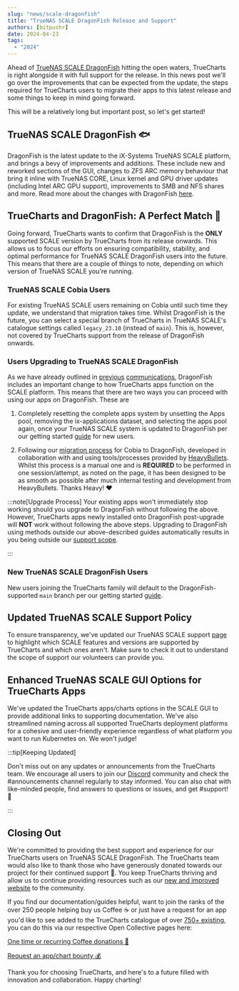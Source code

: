 ```yaml
---
slug: "news/scale-dragonfish"
title: "TrueNAS SCALE DragonFish Release and Support"
authors: [bitpushr]
date: 2024-04-23
tags:
  - "2024"
---
```


Ahead of [TrueNAS SCALE DragonFish](https://www.truenas.com/docs/scale/24.04/) hitting the open waters, TrueCharts is right alongside it with full support for the release. In this news post we'll go over the improvements that can be expected from the update, the steps required for TrueCharts users to migrate their apps to this latest release and some things to keep in mind going forward.

This will be a relatively long but important post, so let's get started!

## TrueNAS SCALE DragonFish 🐟

DragonFish is the latest update to the iX-Systems TrueNAS SCALE platform, and brings a bevy of improvements and additions. These include new and reworked sections of the GUI, changes to ZFS ARC memory behaviour that bring it inline with TrueNAS CORE, Linux kernel and GPU driver updates (including Intel ARC GPU support), improvements to SMB and NFS shares and more. Read more about the changes with DragonFish [here](https://www.truenas.com/docs/scale/24.04/).

## TrueCharts and DragonFish: A Perfect Match 💞

Going forward, TrueCharts wants to confirm that DragonFish is the **ONLY** supported SCALE version by TrueCharts from its release onwards. This allows us to focus our efforts on ensuring compatibility, stability, and optimal performance for TrueNAS SCALE DragonFish users into the future. This means that there are a couple of things to note, depending on which version of TrueNAS SCALE you're running.

### TrueNAS SCALE Cobia Users

For existing TrueNAS SCALE users remaining on Cobia until such time they update, we understand that migration takes time. Whilst DragonFish is the future, you can select a special branch of TrueCharts in TrueNAS SCALE's catalogue settings called `legacy_23.10` (instead of `main`). This is, however, not covered by TrueCharts support from the release of DragonFish onwards.

### Users Upgrading to TrueNAS SCALE DragonFish

As we have already outlined in [previous](/scale/migrations/cobia-dragonfish) [communications](/scale/guides/getting-started#openebs-setup), DragonFish includes an important change to how TrueCharts apps function on the SCALE platform. This means that there are two ways you can proceed with using our apps on DragonFish. These are

1. Completely resetting the complete apps system by unsetting the Apps pool, removing the ix-applications dataset, and selecting the apps pool again, once your TrueNAS SCALE system is updated to DragonFish per our getting started [guide](/scale/guides/getting-started) for new users.

2. Following our [migration process](/scale/migrations/cobia-dragonfish) for Cobia to DragonFish, developed in collaboration with and using tools/processes provided by [HeavyBullets](https://github.com/Heavybullets8/). Whilst this process is a manual one and is **REQUIRED** to be performed in one session/attempt, as noted on the page, it has been designed to be as smooth as possible after much internal testing and development from HeavyBullets. Thanks Heavy! ❤️

:::note[Upgrade Process]
Your existing apps won't immediately stop working should you upgrade to DragonFish without following the above. However, TrueCharts apps newly installed onto DragonFish post-upgrade will **NOT** work without following the above steps. Upgrading to DragonFish using methods outside our above-described guides automatically results in you being outside our [support scope](/scale/support).

:::

### New TrueNAS SCALE DragonFish Users

New users joining the TrueCharts family will default to the DragonFish-supported `main` branch per our getting started [guide](/scale/guides/getting-started).

## Updated TrueNAS SCALE Support Policy

To ensure transparency, we've updated our TrueNAS SCALE support [page](/scale/support) to highlight which SCALE features and versions are supported by TrueCharts and which ones aren't. Make sure to check it out to understand the scope of support our volunteers can provide you.

## Enhanced TrueNAS SCALE GUI Options for TrueCharts Apps

We've updated the TrueCharts apps/charts options in the SCALE GUI to provide additional links to supporting documentation. We've also streamlined naming across all supported TrueCharts deployment platforms for a cohesive and user-friendly experience regardless of what platform you want to run Kubernetes on. We won't judge!

:::tip[Keeping Updated]

Don't miss out on any updates or announcements from the TrueCharts team. We encourage all users to join our [Discord](/s/discord) community and check the #announcements channel regularly to stay informed. You can also chat with like-minded people, find answers to questions or issues, and get #support! 🎫

:::

## Closing Out

We're committed to providing the best support and experience for our TrueCharts users on TrueNAS SCALE DragonFish. The TrueCharts team would also like to thank those who have generously donated towards our project for their continued support 💙. You keep TrueCharts thriving and allow us to continue providing resources such as our [new and improved website](https://truecharts.org/news/New-Website/) to the community.

If you find our documentation/guides helpful, want to join the ranks of the over 250 people helping buy us Coffee ☕ or just have a request for an app you'd like to see added to the TrueCharts catalogue of over [750+ existing](/charts/description-list), you can do this via our respective Open Collective pages here:

[One time or recurring Coffee donations 🫶](https://opencollective.com/truecharts)

[Request an app/chart bounty 💰](https://opencollective.com/truecharts-bounties/contribute/request-chart-bounty-72004)

Thank you for choosing TrueCharts, and here's to a future filled with innovation and collaboration. Happy charting!
